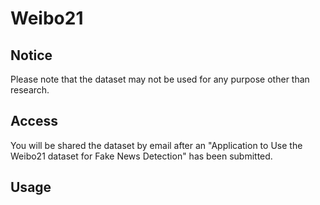 # Weibo21
## Notice
Please note that the dataset may not be used for any purpose other than research.
## Access
You will be shared the dataset by email after an "Application to Use the Weibo21 dataset for Fake News Detection" has been submitted.
## Usage

